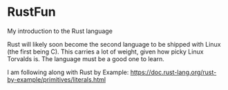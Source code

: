 # RustFun
My introduction to the Rust language

Rust will likely soon become the second language to be shipped with Linux (the first being C). This carries a lot of weight, given how picky Linux Torvalds is. The language must be a good one to learn. 

I am following along with Rust by Example: https://doc.rust-lang.org/rust-by-example/primitives/literals.html
